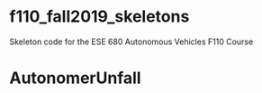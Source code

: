 # f110_fall2019_skeletons
Skeleton code for the ESE 680 Autonomous Vehicles F110 Course
# AutonomerUnfall
